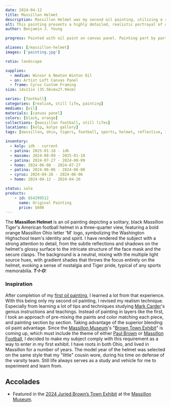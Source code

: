 ```yaml
---
date: 2024-04-12
title: Massillon Helmet
description: Massillon Helmet was my second oil painting, utilizing a revised realism technique for a Massillon Museum Football Art exhibit.
alt: This painting presents a highly detailed, realistic portrayal of a black football helmet with a prominent orange 'M' logo, capturing a sense of rugged athleticism.
author: Benjamin J. Young

progress: Painted with oil paint on canvas panel. Painting part by part, instead of layering paints, it took an extensive amount of time to mix and color match, and ensure I touched on every detail of the helmet and lighting. This was my longest and most complicated artwork as of yet. But it has proven how much more heighten the realism turned out to be.

aliases: [/massillon-helmet]
images: ['painting.jpg']

ratio: landscape

supplies:
  - medium: Winsor & Newton Winton Oil
  - on: Artist Loft Canvas Panel
  - frame: Cyrus Custom Framing
size: 14x11in (35.56cmx27.94cm)

series: [football]
categories: [realism, still life, painting]
mediums: [oil]
materials: [canvas panel]
colors: [black, orange]
collections: [massillon football, still lifes]
locations: [kolp, kolps gallery]
tags: [massillon, ohio, tigers, football, sports, helmet, reflective, indoors, cool]

inventory:
  - kolp: idk - current
  - patina: 2025-01-18 - idk
  - massmu: 2024-08-09 - 2025-01-18
  - patina: 2024-07-27 - 2024-08-09
  - home: 2024-06-08 - 2024-07-27
  - patina: 2024-06-06 - 2024-06-08
  - cyrus: 2024-04-26 - 2024-06-06
  - home: 2024-04-12 - 2024-04-26

status: sale
products:
    - id: 654299512
      name: Original Painting
      price: $600
---
```


The **Massillon Helmet** is an oil painting depicting a solitary, black Massillon Tiger's American football helmet in a three-quarter view, featuring a bold orange Massillon Ohio letter 'M' logo, symbolizing the Washington Highschool team's identity and spirit. I have rendered the subject with a strong attention to detail, from the subtle reflections and shadows on the helmet's glossy surface to the intricate structure of the face mask and the secure clasps. The background is a neutral, mixing with the multiple light source hues, with gradient shades that throws the focus entirely on the helmet, evoking a sense of nostalgia and Tiger pride, typical of any sports memorabilia. ***T-I-G***!

<!--more-->

### Inspiration ###

After completion of my [first oil painting](/artwork/cherry-popping), I learned a lot from that experience. With this being only my second oil painting, I revised my realism technique. Especially from learning a lot of tips and techniques studying [Mark Carder](https://www.drawmixpaint.com)'s genius instructions and teachings. Instead of painting in layers like the first, I took an approach of pre-mixing the paints and color matching each piece, and painting section by section. Taking advantage of the superior blending oil paint advantage. Since the [Massillon Museum](http://massillonmuseum.org/)'s "[Brown Town Exhibit](https://paulbrownmuseum.org/home/special-exhibits/)" is coming up, which must include the theme of either [Paul Brown](https://en.wikipedia.org/wiki/Paul_Brown) or [Massillon Football](https://massillontigers.com), I decided to make my subject comply with this requirement as a way to enter in my first exhibit. I have roots in both Ohio, and lived in Massillon for a number of years. The model year of the helmet was selected on the same style that my "little" cousin wore, during his time on defense of the varsity team. Still life always serves as a study and vehicle for me to experiment and learn from.

## Accolades ##

 * Featured in the [2024 Juried Brown’s Town Exhibit](https://paulbrownmuseum.org/exhibits/detail/browns-town-art-inspired-by-ohios-football-heritage) at the [Massillon Museum](https://massillonmuseum.org/).